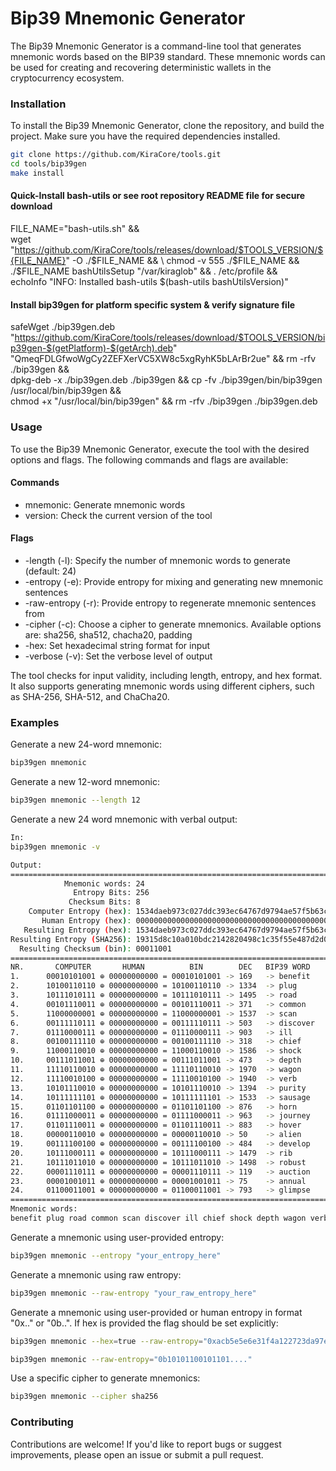 # Bip39 Mnemonic Generator

The Bip39 Mnemonic Generator is a command-line tool that generates mnemonic words based on the BIP39 standard. These mnemonic words can be used for creating and recovering deterministic wallets in the cryptocurrency ecosystem.

### Installation

To install the Bip39 Mnemonic Generator, clone the repository, and build the project. Make sure you have the required dependencies installed.

```bash
git clone https://github.com/KiraCore/tools.git
cd tools/bip39gen
make install
```

#### Quick-Install bash-utils or see root repository README file for secure download
FILE_NAME="bash-utils.sh" && \
 wget "https://github.com/KiraCore/tools/releases/download/$TOOLS_VERSION/${FILE_NAME}" -O ./$FILE_NAME && \
 chmod -v 555 ./$FILE_NAME && ./$FILE_NAME bashUtilsSetup "/var/kiraglob" && . /etc/profile && \
 echoInfo "INFO: Installed bash-utils $(bash-utils bashUtilsVersion)"

#### Install bip39gen for platform specific system & verify signature file
safeWget ./bip39gen.deb \
 "https://github.com/KiraCore/tools/releases/download/$TOOLS_VERSION/bip39gen-$(getPlatform)-$(getArch).deb" \
 "QmeqFDLGfwoWgCy2ZEFXerVC5XW8c5xgRyhK5bLArBr2ue" && rm -rfv ./bip39gen && \
 dpkg-deb -x ./bip39gen.deb ./bip39gen && cp -fv ./bip39gen/bin/bip39gen /usr/local/bin/bip39gen && \
 chmod +x "/usr/local/bin/bip39gen" && rm -rfv ./bip39gen ./bip39gen.deb


### Usage

To use the Bip39 Mnemonic Generator, execute the tool with the desired options and flags. The following commands and flags are available:

#### Commands

- mnemonic: Generate mnemonic words
- version: Check the current version of the tool

#### Flags
- -length (-l):       Specify the number of mnemonic words to generate (default: 24)
- -entropy (-e):      Provide entropy for mixing and generating new mnemonic sentences
- -raw-entropy (-r):  Provide entropy to regenerate mnemonic sentences from
- -cipher (-c):       Choose a cipher to generate mnemonics. Available options are: sha256, sha512, chacha20, padding
- -hex:               Set hexadecimal string format for input
- -verbose (-v):      Set the verbose level of output

The tool checks for input validity, including length, entropy, and hex format. It also supports generating mnemonic words using different ciphers, such as SHA-256, SHA-512, and ChaCha20.

### Examples

Generate a new 24-word mnemonic:

```bash
bip39gen mnemonic
```

Generate a new 12-word mnemonic:

```bash
bip39gen mnemonic --length 12
```

Generate a new 24 word mnemonic with verbal output:

```bash
In: 
bip39gen mnemonic -v

Output:
============================================================================================
            Mnemonic words: 24
              Entropy Bits: 256
             Checksum Bits: 8
    Computer Entropy (hex): 1534daeb973c027ddc393ec64767d9794ae57f5b63c36e60c8f25c7bb41dc25b
       Human Entropy (hex): 0000000000000000000000000000000000000000000000000000000000000000
   Resulting Entropy (hex): 1534daeb973c027ddc393ec64767d9794ae57f5b63c36e60c8f25c7bb41dc25b
Resulting Entropy (SHA256): 19315d8c10a010bdc2142820498c1c35f55e487d2d09f8caefe28f8f93ea0fe4
  Resulting Checksum (bin): 00011001
============================================================================================
NR.       COMPUTER       HUMAN          BIN        DEC   BIP39 WORD
1.      00010101001 ⊕ 00000000000 = 00010101001 -> 169   -> benefit
2.      10100110110 ⊕ 00000000000 = 10100110110 -> 1334  -> plug
3.      10111010111 ⊕ 00000000000 = 10111010111 -> 1495  -> road
4.      00101110011 ⊕ 00000000000 = 00101110011 -> 371   -> common
5.      11000000001 ⊕ 00000000000 = 11000000001 -> 1537  -> scan
6.      00111110111 ⊕ 00000000000 = 00111110111 -> 503   -> discover
7.      01110000111 ⊕ 00000000000 = 01110000111 -> 903   -> ill
8.      00100111110 ⊕ 00000000000 = 00100111110 -> 318   -> chief
9.      11000110010 ⊕ 00000000000 = 11000110010 -> 1586  -> shock
10.     00111011001 ⊕ 00000000000 = 00111011001 -> 473   -> depth
11.     11110110010 ⊕ 00000000000 = 11110110010 -> 1970  -> wagon
12.     11110010100 ⊕ 00000000000 = 11110010100 -> 1940  -> verb
13.     10101110010 ⊕ 00000000000 = 10101110010 -> 1394  -> purity
14.     10111111101 ⊕ 00000000000 = 10111111101 -> 1533  -> sausage
15.     01101101100 ⊕ 00000000000 = 01101101100 -> 876   -> horn
16.     01111000011 ⊕ 00000000000 = 01111000011 -> 963   -> journey
17.     01101110011 ⊕ 00000000000 = 01101110011 -> 883   -> hover
18.     00000110010 ⊕ 00000000000 = 00000110010 -> 50    -> alien
19.     00111100100 ⊕ 00000000000 = 00111100100 -> 484   -> develop
20.     10111000111 ⊕ 00000000000 = 10111000111 -> 1479  -> rib
21.     10111011010 ⊕ 00000000000 = 10111011010 -> 1498  -> robust
22.     00001110111 ⊕ 00000000000 = 00001110111 -> 119   -> auction
23.     00001001011 ⊕ 00000000000 = 00001001011 -> 75    -> annual
24.     01100011001 ⊕ 00000000000 = 01100011001 -> 793   -> glimpse
============================================================================================
Mnemonic words: 
benefit plug road common scan discover ill chief shock depth wagon verb purity sausage horn journey hover alien develop rib robust auction annual glimpse
```

Generate a mnemonic using user-provided entropy:

```bash
bip39gen mnemonic --entropy "your_entropy_here"
```

Generate a mnemonic using raw entropy:

```bash
bip39gen mnemonic --raw-entropy "your_raw_entropy_here"
```
Generate a mnemonic using user-provided or human entropy in format "0x.." or "0b..". If hex is provided the flag should be set explicitly: 

```bash
bip39gen mnemonic --hex=true --raw-entropy="0xacb5e5e6e31f4a122723da97e1404c28b331e643e9aa2dc4d3c1d1be50ce3264"
```

```bash
bip39gen mnemonic --raw-entropy="0b10101100101101...."
```

Use a specific cipher to generate mnemonics:

```bash
bip39gen mnemonic --cipher sha256
```

### Contributing

Contributions are welcome! If you'd like to report bugs or suggest improvements, please open an issue or submit a pull request.

